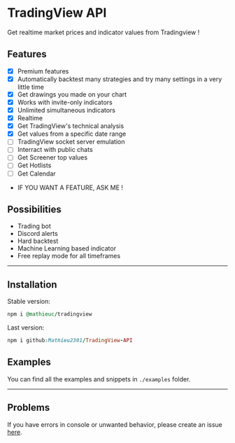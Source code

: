 # TradingView API
Get realtime market prices and indicator values from Tradingview !

## Features
- [x] Premium features
- [x] Automatically backtest many strategies and try many settings in a very little time
- [x] Get drawings you made on your chart
- [x] Works with invite-only indicators
- [x] Unlimited simultaneous indicators
- [x] Realtime
- [x] Get TradingView's technical analysis
- [x] Get values from a specific date range
- [ ] TradingView socket server emulation
- [ ] Interract with public chats
- [ ] Get Screener top values
- [ ] Get Hotlists
- [ ] Get Calendar
- IF YOU WANT A FEATURE, ASK ME !

## Possibilities
- Trading bot
- Discord alerts
- Hard backtest
- Machine Learning based indicator
- Free replay mode for all timeframes

___
## Installation

Stable version:
```ruby
npm i @mathieuc/tradingview
```
Last version:
```ruby
npm i github:Mathieu2301/TradingView-API
```

## Examples
You can find all the examples and snippets in `./examples` folder.

___
## Problems
 If you have errors in console or unwanted behavior,
 please create an issue [here](https://github.com/Mathieu2301/Tradingview-API/issues).
